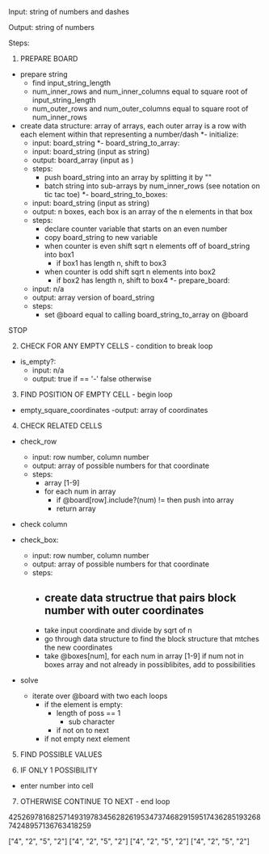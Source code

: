Input: string of numbers and dashes

Output: string of numbers

Steps:

1. PREPARE BOARD
  - prepare string
    - find input_string_length
    - num_inner_rows and num_inner_columns equal to square root of input_string_length
    - num_outer_rows and num_outer_columns equal to square root of num_inner_rows
  - create data structure: array of arrays, each outer array is a row with each element within that representing a number/dash
    *- initialize:
      - input: board_string
    *- board_string_to_array:
      - input: board_string (input as string)
      - output: board_array (input as )
      - steps:
        - push board_string into an array by splitting it by ""
        - batch string into sub-arrays by num_inner_rows (see notation on tic tac toe)
    *- board_string_to_boxes:
      - input: board_string (input as string)
      - output: n boxes, each box is an array of the n elements in that box
      - steps:
        - declare counter variable that starts on an even number
        - copy board_string to new variable
        - when counter is even shift sqrt n elements off of board_string into box1
          - if box1 has length n, shift to box3
        - when counter is odd shift sqrt n elements into box2
          - if box2 has length n, shift to box4
    *- prepare_board:
      - input: n/a
      - output: array version of board_string
      - steps:
        - set @board equal to calling board_string_to_array on @board


STOP

2. CHECK FOR ANY EMPTY CELLS - condition to break loop
  * is_empty?:
    - input: n/a
    - output: true if == '-' false otherwise

3. FIND POSITION OF EMPTY CELL - begin loop
  * empty_square_coordinates
    -output: array of coordinates

4. CHECK RELATED CELLS
  * check_row
    - input: row number, column number
    - output: array of possible numbers for that coordinate
    - steps:
      - array [1-9]
      - for each num in array
        - if @board[row].include?(num) != then push into array
        - return array

  * check column


  * check_box:
    - input: row number, column number
    - output: array of possible numbers for that coordinate
    - steps:
      - create data structrue that pairs block number with outer coordinates
        -
      - take input coordinate and divide by sqrt of n
      - go through data structure to find the block structure that mtches the new coordinates
      - take @boxes[num], for each num in array [1-9] if num not in boxes array and not already in possiblibites, add to possibilities

  * solve
    - iterate over @board with two each loops
      - if the element is empty:
        - length of poss == 1
          - sub character
        - if not on to next
      - if not empty
        next element

5. FIND POSSIBLE VALUES

6. IF ONLY 1 POSSIBILITY
  - enter number into cell

7. OTHERWISE CONTINUE TO NEXT - end loop

  425269781682571493197834562826195347374682915951743628519326874248957136763418259


["4", "2", "5", "2"]
["4", "2", "5", "2"]
["4", "2", "5", "2"]
["4", "2", "5", "2"]
